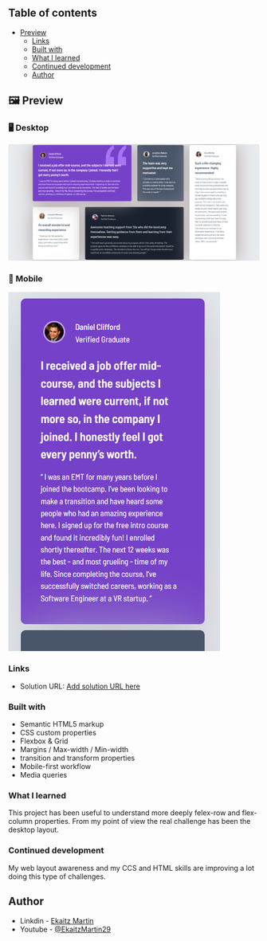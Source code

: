 ## Table of contents

- [Preview](#-preview)
  - [Links](#links)
  - [Built with](#built-with)
  - [What I learned](#what-i-learned)
  - [Continued development](#continued-development)
  - [Author](#author)

## 🖼 Preview

### 🖥 Desktop 
![Project preview-desktop](images/preview-desktop.png)

### 📲 Mobile
![Project preview-mobile](images/preview-mobile.png)

### Links

- Solution URL: [Add solution URL here](http://127.0.0.1:5500/testimonials-grid-section-main/index.html)

### Built with

- Semantic HTML5 markup
- CSS custom properties
- Flexbox & Grid
- Margins / Max-width / Min-width
- transition and transform properties
- Mobile-first workflow
- Media queries

### What I learned

This project has been useful to understand more deeply felex-row and flex-column properties. From my point of view the real challenge has been the desktop layout.  

### Continued development

My web layout awareness and my CCS and HTML skills are improving a lot doing this type of challenges. 



## Author

- Linkdin - [Ekaitz Martin](https://www.linkedin.com/in/ekaitz-martin-23367727a/)
- Youtube - [@EkaitzMartin29](https://www.youtube.com/@EkaitzMartin29)